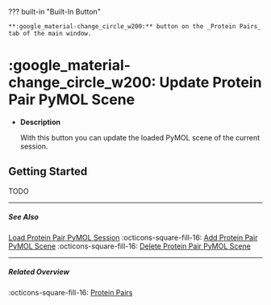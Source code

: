 ??? built-in "Built-In Button"

    **:google_material-change_circle_w200:** button on the _Protein Pairs_ tab of the main window.

# :google_material-change_circle_w200: Update Protein Pair PyMOL Scene
<div class="grid cards" markdown>

-   __Description__

     With this button you can update the loaded PyMOL scene of the current session.

</div>

## Getting Started
TODO

---

##### See Also
[Load Protein Pair PyMOL Session](protein_pair_load_session.md) :octicons-square-fill-16: [Add Protein Pair PyMOL Scene](protein_pair_add_scene.md) :octicons-square-fill-16: [Delete Protein Pair PyMOL Scene](protein_pair_delete_scene.md) 

---

##### Related Overview
:octicons-square-fill-16: [Protein Pairs](index.md)
